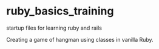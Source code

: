 # ruby_basics_training
startup files for learning ruby and rails

Creating a game of hangman using classes in vanilla Ruby.
